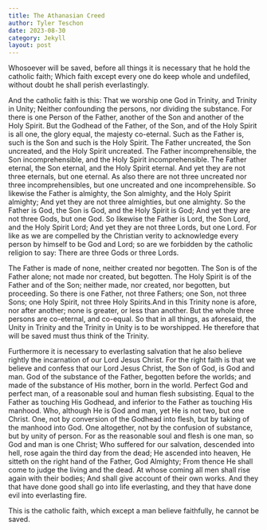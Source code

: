 ```yaml
---
title: The Athanasian Creed
author: Tyler Teschon
date: 2023-08-30
category: Jekyll
layout: post
---
```


Whosoever will be saved, before all things it is necessary that he hold the catholic faith; Which faith except every one do keep whole and undefiled, without doubt he shall perish everlastingly.

And the catholic faith is this: That we worship one God in Trinity, and Trinity in Unity; Neither confounding the persons, nor dividing the substance. For there is one Person of the Father, another of the Son and another of the Holy Spirit. But the Godhead of the Father, of the Son, and of the Holy Spirit is all one, the glory equal, the majesty co-eternal. Such as the Father is, such is the Son and such is the Holy Spirit. The Father uncreated, the Son uncreated, and the Holy Spirit uncreated. The Father incomprehensible, the Son incomprehensible, and the Holy Spirit incomprehensible. The Father eternal, the Son eternal, and the Holy Spirit eternal. And yet they are not three eternals, but one eternal. As also there are not three uncreated nor three incomprehensibles, but one uncreated and one incomprehensible. So likewise the Father is almighty, the Son almighty, and the Holy Spirit almighty; And yet they are not three almighties, but one almighty. So the Father is God, the Son is God, and the Holy Spirit is God; And yet they are not three Gods, but one God. So likewise the Father is Lord, the Son Lord, and the Holy Spirit Lord; And yet they are not three Lords, but one Lord. For like as we are compelled by the Christian verity to acknowledge every person by himself to be God and Lord; so are we forbidden by the catholic religion to say: There are three Gods or three Lords.

The Father is made of none, neither created nor begotten. The Son is of the Father alone; not made nor created, but begotten. The Holy Spirit is of the Father and of the Son; neither made, nor created, nor begotten, but proceeding. So there is one Father, not three Fathers; one Son, not three Sons; one Holy Spirit, not three Holy Spirits.And in this Trinity none is afore, nor after another; none is greater, or less than another. But the whole three persons are co-eternal, and co-equal. So that in all things, as aforesaid, the Unity in Trinity and the Trinity in Unity is to be worshipped. He therefore that will be saved must thus think of the Trinity.

Furthermore it is necessary to everlasting salvation that he also believe rightly the incarnation of our Lord Jesus Christ. For the right faith is that we believe and confess that our Lord Jesus Christ, the Son of God, is God and man. God of the substance of the Father, begotten before the worlds; and made of the substance of His mother, born in the world. Perfect God and perfect man, of a reasonable soul and human flesh subsisting. Equal to the Father as touching His Godhead, and inferior to the Father as touching His manhood. Who, although He is God and man, yet He is not two, but one Christ. One, not by conversion of the Godhead into flesh, but by taking of the manhood into God. One altogether, not by the confusion of substance, but by unity of person. For as the reasonable soul and flesh is one man, so God and man is one Christ; Who suffered for our salvation, descended into hell, rose again the third day from the dead; He ascended into heaven, He sitteth on the right hand of the Father, God Almighty; From thence He shall come to judge the living and the dead. At whose coming all men shall rise again with their bodies; And shall give account of their own works. And they that have done good shall go into life everlasting, and they that have done evil into everlasting fire.

This is the catholic faith, which except a man believe faithfully, he cannot be saved.
